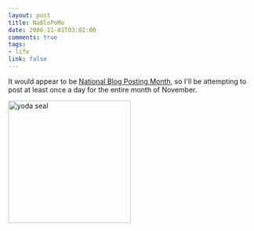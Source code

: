 ```yaml
--- 
layout: post
title: NaBloPoMo
date: 2006-11-01T03:02:00
comments: true
tags:
- life
link: false
---
```

It would appear to be <a href="http://www.fussy.org/nablopomo.html" title="NaBloPoMo">National Blog Posting Month</a>, so I'll be attempting to post at least once a day for the entire month of November.

<img src="http://www.zanshin.net/images/seal_yoda.jpg" alt="yoda seal" height="250" width="250" />
